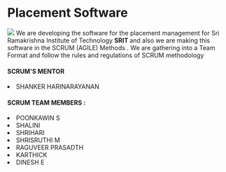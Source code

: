 
<h1/> Placement Software </h1>
<p>
  <img src="https://www.srit.org/images/sliders/banner00.jpg" />
 We are developing the software for the placement management for Sri Ramakrishna Institute of Technology <b> SRIT </b> 
and also we are making this software in the SCRUM (AGILE) Methods . We are gathering into a Team Format and follow the rules and regulations of SCRUM methodology </p>
<p>
  <h4> SCRUM'S MENTOR </h4>
  <li>SHANKER HARINARAYANAN </li>
  
<h4> SCRUM TEAM MEMBERS  : </h4>
  <li> POONKAWIN S</li>
  <li> SHALINI </li>
  <li> SHRIHARI </li>
  <li> SHRISRUTHI M</li>
  <li> RAGUVEER PRASADTH </li>
  <li> KARTHICK </li>
  <li> DINESH E </li>
</p>


